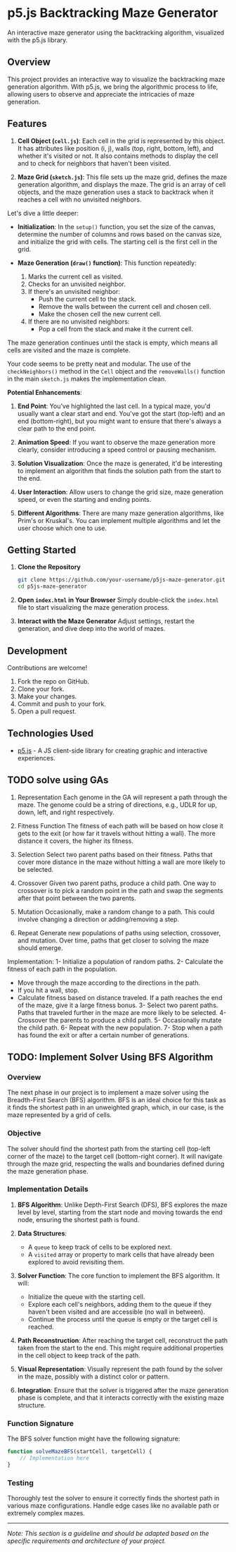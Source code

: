 # p5.js Backtracking Maze Generator

An interactive maze generator using the backtracking algorithm, visualized with the p5.js library.

## Overview

This project provides an interactive way to visualize the backtracking maze generation algorithm. With p5.js, we bring the algorithmic process to life, allowing users to observe and appreciate the intricacies of maze generation.

## Features



1. **Cell Object (`cell.js`)**: Each cell in the grid is represented by this object. It has attributes like position (i, j), walls (top, right, bottom, left), and whether it's visited or not. It also contains methods to display the cell and to check for neighbors that haven't been visited.

2. **Maze Grid (`sketch.js`)**: This file sets up the maze grid, defines the maze generation algorithm, and displays the maze. The grid is an array of cell objects, and the maze generation uses a stack to backtrack when it reaches a cell with no unvisited neighbors.

Let's dive a little deeper:

- **Initialization**: In the `setup()` function, you set the size of the canvas, determine the number of columns and rows based on the canvas size, and initialize the grid with cells. The starting cell is the first cell in the grid.

- **Maze Generation (`draw()` function)**: This function repeatedly:
  1. Marks the current cell as visited.
  2. Checks for an unvisited neighbor.
  3. If there's an unvisited neighbor:
     - Push the current cell to the stack.
     - Remove the walls between the current cell and chosen cell.
     - Make the chosen cell the new current cell.
  4. If there are no unvisited neighbors:
     - Pop a cell from the stack and make it the current cell.

The maze generation continues until the stack is empty, which means all cells are visited and the maze is complete.

Your code seems to be pretty neat and modular. The use of the `checkNeighbors()` method in the `Cell` object and the `removeWalls()` function in the main `sketch.js` makes the implementation clean.

**Potential Enhancements**:
1. **End Point**: You've highlighted the last cell. In a typical maze, you'd usually want a clear start and end. You've got the start (top-left) and an end (bottom-right), but you might want to ensure that there's always a clear path to the end point.
 
2. **Animation Speed**: If you want to observe the maze generation more clearly, consider introducing a speed control or pausing mechanism.

3. **Solution Visualization**: Once the maze is generated, it'd be interesting to implement an algorithm that finds the solution path from the start to the end.

4. **User Interaction**: Allow users to change the grid size, maze generation speed, or even the starting and ending points.

5. **Different Algorithms**: There are many maze generation algorithms, like Prim's or Kruskal's. You can implement multiple algorithms and let the user choose which one to use.


## Getting Started

1. **Clone the Repository**
   ```sh
   git clone https://github.com/your-username/p5js-maze-generator.git
   cd p5js-maze-generator
   ```

2. **Open `index.html` in Your Browser**
   Simply double-click the `index.html` file to start visualizing the maze generation process.

3. **Interact with the Maze Generator**
   Adjust settings, restart the generation, and dive deep into the world of mazes.

## Development

Contributions are welcome!

1. Fork the repo on GitHub.
2. Clone your fork.
3. Make your changes.
4. Commit and push to your fork.
5. Open a pull request.

## Technologies Used

- [p5.js](https://p5js.org/) - A JS client-side library for creating graphic and interactive experiences.

## TODO solve using GAs
1. Representation
Each genome in the GA will represent a path through the maze. The genome could be a string of directions, e.g., UDLR for up, down, left, and right respectively.

2. Fitness Function
The fitness of each path will be based on how close it gets to the exit (or how far it travels without hitting a wall). The more distance it covers, the higher its fitness.

3. Selection
Select two parent paths based on their fitness. Paths that cover more distance in the maze without hitting a wall are more likely to be selected.

4. Crossover
Given two parent paths, produce a child path. One way to crossover is to pick a random point in the path and swap the segments after that point between the two parents.

5. Mutation
Occasionally, make a random change to a path. This could involve changing a direction or adding/removing a step.

6. Repeat
Generate new populations of paths using selection, crossover, and mutation. Over time, paths that get closer to solving the maze should emerge.

Implementation:
1- Initialize a population of random paths.
2- Calculate the fitness of each path in the population.
   - Move through the maze according to the directions in the path.
   - If you hit a wall, stop.
   - Calculate fitness based on distance traveled. If a path reaches the end of the maze, give it a large fitness bonus.
3- Select two parent paths. Paths that traveled further in the maze are more likely to be selected.
4- Crossover the parents to produce a child path.
5- Occasionally mutate the child path.
6- Repeat with the new population.
7- Stop when a path has found the exit or after a certain number of generations.



## TODO: Implement Solver Using BFS Algorithm

### Overview

The next phase in our project is to implement a maze solver using the Breadth-First Search (BFS) algorithm. BFS is an ideal choice for this task as it finds the shortest path in an unweighted graph, which, in our case, is the maze represented by a grid of cells.

### Objective

The solver should find the shortest path from the starting cell (top-left corner of the maze) to the target cell (bottom-right corner). It will navigate through the maze grid, respecting the walls and boundaries defined during the maze generation phase.

### Implementation Details

1. **BFS Algorithm**: Unlike Depth-First Search (DFS), BFS explores the maze level by level, starting from the start node and moving towards the end node, ensuring the shortest path is found.

2. **Data Structures**:
   - A `queue` to keep track of cells to be explored next.
   - A `visited` array or property to mark cells that have already been explored to avoid revisiting them.

3. **Solver Function**: The core function to implement the BFS algorithm. It will:
   - Initialize the queue with the starting cell.
   - Explore each cell's neighbors, adding them to the queue if they haven't been visited and are accessible (no wall in between).
   - Continue the process until the queue is empty or the target cell is reached.

4. **Path Reconstruction**: After reaching the target cell, reconstruct the path taken from the start to the end. This might require additional properties in the cell object to keep track of the path.

5. **Visual Representation**: Visually represent the path found by the solver in the maze, possibly with a distinct color or pattern.

6. **Integration**: Ensure that the solver is triggered after the maze generation phase is complete, and that it interacts correctly with the existing maze structure.

### Function Signature

The BFS solver function might have the following signature:

```javascript
function solveMazeBFS(startCell, targetCell) {
    // Implementation here
}
```

### Testing

Thoroughly test the solver to ensure it correctly finds the shortest path in various maze configurations. Handle edge cases like no available path or extremely complex mazes.

---

*Note: This section is a guideline and should be adapted based on the specific requirements and architecture of your project.*
